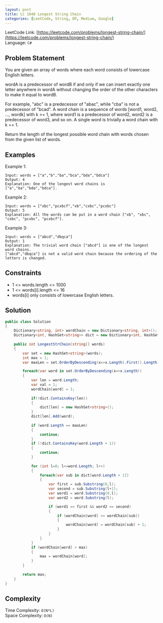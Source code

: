 ```yaml
---
layout: post
title: LC 1048 Longest String Chain
categories: [LeetCode, String, DP, Medium, Google]
---
```


LeetCode Link: [https://leetcode.com/problems/longest-string-chain/](https://leetcode.com/problems/longest-string-chain/)  
Language: `C#`

## Problem Statement
You are given an array of words where each word consists of lowercase English letters.

wordA is a predecessor of wordB if and only if we can insert exactly one letter anywhere in wordA without changing the order of the other characters to make it equal to wordB.

For example, "abc" is a predecessor of "abac", while "cba" is not a predecessor of "bcad".
A word chain is a sequence of words [word1, word2, ..., wordk] with k >= 1, where word1 is a predecessor of word2, word2 is a predecessor of word3, and so on. A single word is trivially a word chain with k == 1.

Return the length of the longest possible word chain with words chosen from the given list of words.

## Examples

Example 1:

```
Input: words = ["a","b","ba","bca","bda","bdca"]
Output: 4
Explanation: One of the longest word chains is ["a","ba","bda","bdca"].
```

Example 2:

```
Input: words = ["xbc","pcxbcf","xb","cxbc","pcxbc"]
Output: 5
Explanation: All the words can be put in a word chain ["xb", "xbc", "cxbc", "pcxbc", "pcxbcf"].
```

Example 3:

```
Input: words = ["abcd","dbqca"]
Output: 1
Explanation: The trivial word chain ["abcd"] is one of the longest word chains.
["abcd","dbqca"] is not a valid word chain because the ordering of the letters is changed.
```

## Constraints  

* 1 <= words.length <= 1000
* 1 <= words[i].length <= 16
* words[i] only consists of lowercase English letters.

## Solution

``` csharp
public class Solution 
{
    Dictionary<string, int> wordChain = new Dictionary<string, int>();
    Dictionary<int, HashSet<string>> dict = new Dictionary<int, HashSet<string>>();
    
    public int LongestStrChain(string[] words) 
    {
        var set = new HashSet<string>(words);        
        int max = 1;
        var maxLen = set.OrderByDescending(x=>x.Length).First().Length;

        foreach(var word in set.OrderByDescending(x=>x.Length))
        {        
            var len = word.Length;
            var val = 1;
            wordChain[word] = 1;
            
            if(!dict.ContainsKey(len))
            {
                dict[len] = new HashSet<string>();
            }
            dict[len].Add(word);
            
            if (word.Length == maxLen)
            {
                continue;
            }            
            if (!dict.ContainsKey(word.Length + 1))
            {
                continue;
            }
            
            for (int l=0; l<=word.Length; l++)
            {
                foreach(var sub in dict[word.Length + 1])
                {
                    var first = sub.Substring(0,l);                    
                    var second = sub.Substring(l+1);                    
                    var word1 = word.Substring(0,l);
                    var word2 = word.Substring(l);

                    if (word1 == first && word2 == second)
                    {
                        if (wordChain[word] <= wordChain[sub])
                        {
                            wordChain[word] = wordChain[sub] + 1;
                        }
                    }
                }
            }
            if (wordChain[word] > max)
            {
                max = wordChain[word];
            }
        }
        
        return max;                
    }    
}
```

## Complexity

Time Complexity: `O(N*L)`  
Space Complexity: `O(N)`  
